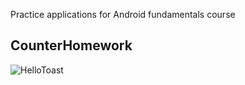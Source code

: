 Practice applications for Android fundamentals course

## CounterHomework
<img src="https://i.imgur.com/oD1asil.gifv" title="HelloToast">
